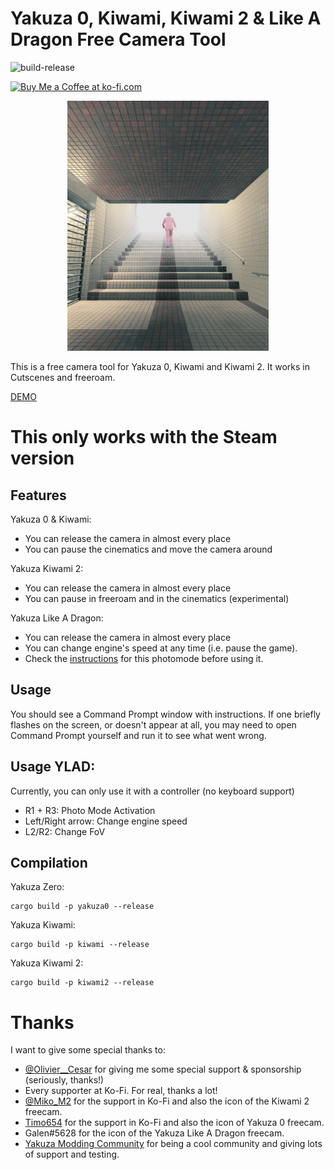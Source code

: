 # Yakuza 0, Kiwami, Kiwami 2 & Like A Dragon Free Camera Tool
![build-release](https://github.com/etra0/yakuza-freecam/workflows/build-release/badge.svg)

<a href='https://ko-fi.com/U7U81LC5Q' target='_blank'><img height='36' style='border:0px;height:36px;' src='https://cdn.ko-fi.com/cdn/kofi3.png?v=2' border='0' alt='Buy Me a Coffee at ko-fi.com' /></a>

<p align="center">
<img height=400 src="https://raw.githubusercontent.com/etra0/yakuza-freecam/master/assets/cover.png"/>
</p>

This is a free camera tool for Yakuza 0, Kiwami and Kiwami 2. It works in Cutscenes and freeroam.

[DEMO](https://twitter.com/etra0/status/1264050436031623169)

# This only works with the Steam version

## Features
Yakuza 0 & Kiwami:
- You can release the camera in almost every place
- You can pause the cinematics and move the camera around

Yakuza Kiwami 2:
- You can release the camera in almost every place
- You can pause in freeroam and in the cinematics (experimental)

Yakuza Like A Dragon:
- You can release the camera in almost every place
- You can change engine's speed at any time (i.e. pause the game).
- Check the [instructions](#usage-ylad) for this photomode before using it.

## Usage

You should see a Command Prompt window with instructions. If one briefly flashes on the screen, or doesn't appear at all, you may need to open Command Prompt yourself and run it to see what went wrong.

## Usage YLAD:
Currently, you can only use it with a controller (no keyboard support)
- R1 + R3: Photo Mode Activation
- Left/Right arrow: Change engine speed
- L2/R2: Change FoV


## Compilation
Yakuza Zero:

```
cargo build -p yakuza0 --release
```

Yakuza Kiwami:

```
cargo build -p kiwami --release
```

Yakuza Kiwami 2:

```
cargo build -p kiwami2 --release
```

# Thanks

I want to give some special thanks to:
- [@Olivier__Cesar](https://twitter.com/Olivier__Cesar) for giving me some
  special support & sponsorship (seriously, thanks!)
- Every supporter at Ko-Fi. For real, thanks a lot!
- [@Miko_M2](https://twitter.com/Miko_M2) for the support in Ko-Fi and also the icon of the Kiwami 2 freecam.
- [Timo654](https://github.com/Timo654) for the support in Ko-Fi and also the icon of Yakuza 0 freecam.
- Galen#5628 for the icon of the Yakuza Like A Dragon freecam.
- [Yakuza Modding Community](https://discord.gg/7HCGNCYp3V) for being a cool
  community and giving lots of support and testing.
